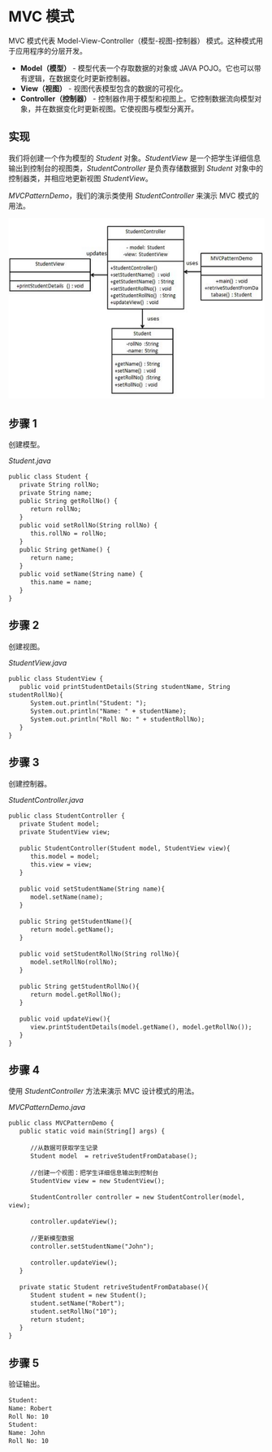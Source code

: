 
# MVC 模式

MVC 模式代表 Model-View-Controller（模型-视图-控制器） 模式。这种模式用于应用程序的分层开发。

*   **Model（模型）** - 模型代表一个存取数据的对象或 JAVA POJO。它也可以带有逻辑，在数据变化时更新控制器。
*   **View（视图）** - 视图代表模型包含的数据的可视化。
*   **Controller（控制器）** - 控制器作用于模型和视图上。它控制数据流向模型对象，并在数据变化时更新视图。它使视图与模型分离开。

## 实现

我们将创建一个作为模型的 _Student_ 对象。_StudentView_ 是一个把学生详细信息输出到控制台的视图类，_StudentController_ 是负责存储数据到 _Student_ 对象中的控制器类，并相应地更新视图 _StudentView_。

_MVCPatternDemo_，我们的演示类使用 _StudentController_ 来演示 MVC 模式的用法。

![MVC 模式的 UML 图](../img/mvc_pattern_uml_diagram.jpg)

## 步骤 1

创建模型。

_Student.java_

```
public class Student {
   private String rollNo;
   private String name;
   public String getRollNo() {
      return rollNo;
   }
   public void setRollNo(String rollNo) {
      this.rollNo = rollNo;
   }
   public String getName() {
      return name;
   }
   public void setName(String name) {
      this.name = name;
   }
}

```

## 步骤 2

创建视图。

_StudentView.java_

```
public class StudentView {
   public void printStudentDetails(String studentName, String studentRollNo){
      System.out.println("Student: ");
      System.out.println("Name: " + studentName);
      System.out.println("Roll No: " + studentRollNo);
   }
}

```

## 步骤 3

创建控制器。

_StudentController.java_

```
public class StudentController {
   private Student model;
   private StudentView view;

   public StudentController(Student model, StudentView view){
      this.model = model;
      this.view = view;
   }

   public void setStudentName(String name){
      model.setName(name);		
   }

   public String getStudentName(){
      return model.getName();		
   }

   public void setStudentRollNo(String rollNo){
      model.setRollNo(rollNo);		
   }

   public String getStudentRollNo(){
      return model.getRollNo();		
   }

   public void updateView(){				
      view.printStudentDetails(model.getName(), model.getRollNo());
   }	
}

```

## 步骤 4

使用 _StudentController_ 方法来演示 MVC 设计模式的用法。

_MVCPatternDemo.java_

```
public class MVCPatternDemo {
   public static void main(String[] args) {

      //从数据可获取学生记录
      Student model  = retriveStudentFromDatabase();

      //创建一个视图：把学生详细信息输出到控制台
      StudentView view = new StudentView();

      StudentController controller = new StudentController(model, view);

      controller.updateView();

      //更新模型数据
      controller.setStudentName("John");

      controller.updateView();
   }

   private static Student retriveStudentFromDatabase(){
      Student student = new Student();
      student.setName("Robert");
      student.setRollNo("10");
      return student;
   }
}

```

## 步骤 5

验证输出。

```
Student: 
Name: Robert
Roll No: 10
Student: 
Name: John
Roll No: 10

```

